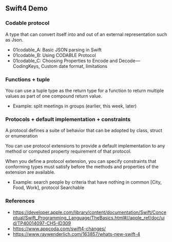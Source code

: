 Swift4 Demo
-

### Codable protocol
A type that can convert itself into and out of an external representation such as Json.

- 01codable_A: Basic JSON parsing in Swift
- 01codable_B: Using CODABLE Protocol
- 01codable_C: Choosing Properties to Encode and Decode — CodingKeys, Custom date format, limitations

### Functions + tuple
You can use a tuple type as the return type for a function to return multiple values as part of one compound return value.

- Example: split meetings in groups (earlier, this week, later)

### Protocols + default implementation + constraints
A protocol defines a suite of behavior that can be adopted by class, struct or enumeration

You can use protocol extensions to provide a default implementation to any method or computed property requirement of that protocol.

When you define a protocol extension, you can specify constraints that conforming types must satisfy before the methods and properties of the extension are available.

- Example: search people by criteria that have nothing in common [City, Food, Work], protocol Searchable


### References
- https://developer.apple.com/library/content/documentation/Swift/Conceptual/Swift_Programming_Language/TheBasics.html#//apple_ref/doc/uid/TP40014097-CH5-ID309
- https://www.appcoda.com/swift4-changes/
- https://www.raywenderlich.com/163857/whats-new-swift-4
